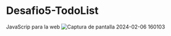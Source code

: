 # Desafio5-TodoList
JavaScrip para la web
![Captura de pantalla 2024-02-06 160103](https://github.com/niconstvc/Desafio5-TodoList/assets/120123429/68c1620a-2e39-4e91-97ed-2dfc6c10f260)
